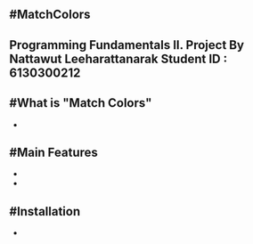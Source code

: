 #MatchColors 
-
Programming Fundamentals II. Project By Nattawut Leeharattanarak Student ID : 6130300212 
-

#What is "Match Colors"
-
-


#Main Features
-
-
-

#Installation 
-
-
